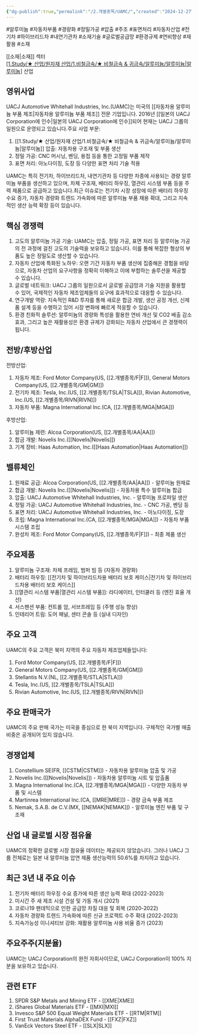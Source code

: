 ```yaml
---
{"dg-publish":true,"permalink":"/2.개별종목/UAMC/","created":"2024-12-27T10:04:54.545+09:00","updated":"2025-07-29T21:37:05.312+09:00"}
---
```


#알루미늄 #자동차부품 #경량화 #정밀가공 #압출 #주조 #표면처리 #자동차산업 #전기차 #하이브리드차 #내연기관차 #소재기술 #글로벌공급망 #환경규제 #연비향상  #재활용 #소재

[[소재\|소재]] 섹터  
[[1.Study/★ 산업/원자재 산업/1.비철금속/★ 비철금속 & 귀금속/알루미늄/알루미늄\|알루미늄]](Aluminum) 산업

## 영위사업

UACJ Automotive Whitehall Industries, Inc.(UAMC)는 미국의 [[자동차용 알루미늄 부품 제조\|자동차용 알루미늄 부품 제조]] 전문 기업입니다. 2016년 [[일본의 UACJ Corporation에 인수\|일본의 UACJ Corporation에 인수]]되어 현재는 UACJ 그룹의 일원으로 운영되고 있습니다.주요 사업 부문:

1. [[1.Study/★ 산업/원자재 산업/1.비철금속/★ 비철금속 & 귀금속/알루미늄/알루미늄\|알루미늄]] 압출: 자동차용 구조재 및 부품 생산
2. 정밀 가공: CNC 머시닝, 벤딩, 용접 등을 통한 고정밀 부품 제작
3. 표면 처리: 아노다이징, 도장 등 다양한 표면 처리 기술 적용

UAMC는 특히 전기차, 하이브리드차, 내연기관차 등 다양한 차종에 사용되는 경량 알루미늄 부품을 생산하고 있으며, 차체 구조재, 배터리 하우징, 열관리 시스템 부품 등을 주력 제품으로 공급하고 있습니다.최근 이슈로는 전기차 시장 성장에 따른 배터리 하우징 수요 증가, 자동차 경량화 트렌드 가속화에 따른 알루미늄 부품 채용 확대, 그리고 지속적인 생산 능력 확장 등이 있습니다.

## 핵심 경쟁력

1. 고도의 알루미늄 가공 기술: UAMC는 압출, 정밀 가공, 표면 처리 등 알루미늄 가공의 전 과정에 걸친 고도의 기술력을 보유하고 있습니다. 이를 통해 복잡한 형상의 부품도 높은 정밀도로 생산할 수 있습니다.
2. 자동차 산업에 특화된 노하우: 오랜 기간 자동차 부품 생산에 집중해온 경험을 바탕으로, 자동차 산업의 요구사항을 정확히 이해하고 이에 부합하는 솔루션을 제공할 수 있습니다.
3. 글로벌 네트워크: UACJ 그룹의 일원으로서 글로벌 공급망과 기술 지원을 활용할 수 있어, 국제적인 자동차 제조업체들의 요구에 효과적으로 대응할 수 있습니다.
4. 연구개발 역량: 지속적인 R&D 투자를 통해 새로운 합금 개발, 생산 공정 개선, 신제품 설계 등을 수행하고 있어 시장 변화에 빠르게 적응할 수 있습니다.
5. 환경 친화적 솔루션: 알루미늄의 경량화 특성을 활용한 연비 개선 및 CO2 배출 감소 효과, 그리고 높은 재활용성은 환경 규제가 강화되는 자동차 산업에서 큰 경쟁력이 됩니다.

## 전방/후방산업

전방산업:

1. 자동차 제조: Ford Motor Company(US, [[2.개별종목/F\|F]]), General Motors Company(US, [[2.개별종목/GM\|GM]])
2. 전기차 제조: Tesla, Inc.(US, [[2.개별종목/TSLA\|TSLA]]), Rivian Automotive, Inc.(US, [[2.개별종목/RIVN\|RIVN]])
3. 자동차 부품: Magna International Inc.(CA, [[2.개별종목/MGA\|MGA]])

후방산업:

1. 알루미늄 제련: Alcoa Corporation(US, [[2.개별종목/AA\|AA]])
2. 합금 개발: Novelis Inc.([[Novelis\|Novelis]])
3. 기계 장비: Haas Automation, Inc.([[Haas Automation\|Haas Automation]])

## 밸류체인

1. 원재료 공급: Alcoa Corporation(US, [[2.개별종목/AA\|AA]]) - 알루미늄 원재료
2. 합금 개발: Novelis Inc.([[Novelis\|Novelis]]) - 자동차용 특수 알루미늄 합금
3. 압출: UACJ Automotive Whitehall Industries, Inc. - 알루미늄 프로파일 생산
4. 정밀 가공: UACJ Automotive Whitehall Industries, Inc. - CNC 가공, 벤딩 등
5. 표면 처리: UACJ Automotive Whitehall Industries, Inc. - 아노다이징, 도장
6. 조립: Magna International Inc.(CA, [[2.개별종목/MGA\|MGA]]) - 자동차 부품 시스템 조립
7. 완성차 제조: Ford Motor Company(US, [[2.개별종목/F\|F]]) - 최종 제품 생산

## 주요제품

1. 알루미늄 구조재: 차체 프레임, 범퍼 빔 등 (자동차 경량화)
2. 배터리 하우징: [[전기차 및 하이브리드차용 배터리 보호 케이스\|전기차 및 하이브리드차용 배터리 보호 케이스]]
3. [[열관리 시스템 부품\|열관리 시스템 부품]]: 라디에이터, 인터쿨러 등 (엔진 효율 개선)
4. 서스펜션 부품: 컨트롤 암, 서브프레임 등 (주행 성능 향상)
5. 인테리어 트림: 도어 패널, 센터 콘솔 등 (실내 디자인)

## 주요 고객

UAMC의 주요 고객은 북미 지역의 주요 자동차 제조업체들입니다:

1. Ford Motor Company(US, [[2.개별종목/F\|F]])
2. General Motors Company(US, [[2.개별종목/GM\|GM]])
3. Stellantis N.V.(NL, [[2.개별종목/STLA\|STLA]])
4. Tesla, Inc.(US, [[2.개별종목/TSLA\|TSLA]])
5. Rivian Automotive, Inc.(US, [[2.개별종목/RIVN\|RIVN]])

## 주요 판매국가

UAMC의 주요 판매 국가는 미국을 중심으로 한 북미 지역입니다. 구체적인 국가별 매출 비중은 공개되어 있지 않습니다.

## 경쟁업체

1. Constellium SE(FR, [[CSTM\|CSTM]]) - 자동차용 알루미늄 압출 및 가공
2. Novelis Inc.([[Novelis\|Novelis]]) - 자동차용 알루미늄 시트 및 압출품
3. Magna International Inc.(CA, [[2.개별종목/MGA\|MGA]]) - 다양한 자동차 부품 및 시스템
4. Martinrea International Inc.(CA, [[MRE\|MRE]]) - 경량 금속 부품 제조
5. Nemak, S.A.B. de C.V.(MX, [[NEMAK\|NEMAK]]) - 알루미늄 엔진 부품 및 구조재

## 산업 내 글로벌 시장 점유율

UAMC의 정확한 글로벌 시장 점유율 데이터는 제공되지 않았습니다. 그러나 UACJ 그룹 전체로는 일본 내 알루미늄 압연 제품 생산능력의 50.6%를 차지하고 있습니다.

## 최근 3년 내 주요 이슈

1. 전기차 배터리 하우징 수요 증가에 따른 생산 능력 확대 (2022-2023)
2. 미시간 주 새 제조 시설 건설 및 가동 개시 (2021)
3. 코로나19 팬데믹으로 인한 공급망 차질 대응 및 회복 (2020-2022)
4. 자동차 경량화 트렌드 가속화에 따른 신규 프로젝트 수주 확대 (2022-2023)
5. 지속가능성 이니셔티브 강화: 재활용 알루미늄 사용 비율 증가 (2023)

## 주요주주(지분율)

UAMC는 UACJ Corporation의 완전 자회사이므로, UACJ Corporation이 100% 지분을 보유하고 있습니다.

## 관련 ETF

1. SPDR S&P Metals and Mining ETF - [[XME\|XME]]
2. iShares Global Materials ETF - [[MXI\|MXI]]
3. Invesco S&P 500 Equal Weight Materials ETF - [[RTM\|RTM]]
4. First Trust Materials AlphaDEX Fund - [[FXZ\|FXZ]]
5. VanEck Vectors Steel ETF - [[SLX\|SLX]]